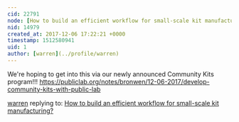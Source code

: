 ```yaml
---
cid: 22791
node: [How to build an efficient workflow for small-scale kit manufacturing?](../notes/kgradow1/09-30-2017/how-to-build-an-efficient-workflow-for-small-scale-kit-manufacturing)
nid: 14979
created_at: 2017-12-06 17:22:21 +0000
timestamp: 1512580941
uid: 1
author: [warren](../profile/warren)
---
```


We're hoping to get into this via our newly announced Community Kits program!!! https://publiclab.org/notes/bronwen/12-06-2017/develop-community-kits-with-public-lab

[warren](../profile/warren) replying to: [How to build an efficient workflow for small-scale kit manufacturing?](../notes/kgradow1/09-30-2017/how-to-build-an-efficient-workflow-for-small-scale-kit-manufacturing)

